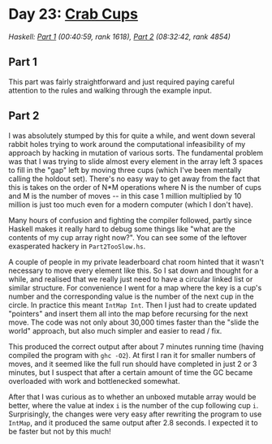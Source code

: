 # Day 23: [Crab Cups](https://adventofcode.com/2020/day/23)
*Haskell: [Part 1](https://github.com/DestyNova/advent_of_code_2020/blob/main/day23/Part1.hs) (00:40:59, rank 1618), [Part 2](https://github.com/DestyNova/advent_of_code_2020/blob/main/day23/Part2.hs) (08:32:42, rank 4854)*

## Part 1
This part was fairly straightforward and just required paying careful attention to the rules and walking through the example input.

## Part 2
I was absolutely stumped by this for quite a while, and went down several rabbit holes trying to work around the computational infeasibility of my approach by hacking in mutation of various sorts. The fundamental problem was that I was trying to slide almost every element in the array left 3 spaces to fill in the "gap" left by moving three cups (which I've been mentally calling the holdout set). There's no easy way to get away from the fact that this is takes on the order of N*M operations where N is the number of cups and M is the number of moves -- in this case 1 million multiplied by 10 million is just too much even for a modern computer (which I don't have).

Many hours of confusion and fighting the compiler followed, partly since Haskell makes it really hard to debug some things like "what are the contents of my cup array right now?". You can see some of the leftover exasperated hackery in `Part2TooSlow.hs`.

A couple of people in my private leaderboard chat room hinted that it wasn't necessary to move every element like this. So I sat down and thought for a while, and realised that we really just need to have a circular linked list or similar structure. For convenience I went for a map where the key is a cup's number and the corresponding value is the number of the next cup in the circle. In practice this meant `IntMap Int`. Then I just had to create updated "pointers" and insert them all into the map before recursing for the next move. The code was not only about 30,000 times faster than the "slide the world" approach, but also much simpler and easier to read / fix.

This produced the correct output after about 7 minutes running time (having compiled the program with `ghc -O2`). At first I ran it for smaller numbers of moves, and it seemed like the full run should have completed in just 2 or 3 minutes, but I suspect that after a certain amount of time the GC became overloaded with work and bottlenecked somewhat.

After that I was curious as to whether an unboxed mutable array would be better, where the value at index `i` is the number of the cup following cup `i`. Surprisingly, the changes were very easy after rewriting the program to use `IntMap`, and it produced the same output after 2.8 seconds. I expected it to be faster but not by this much!
